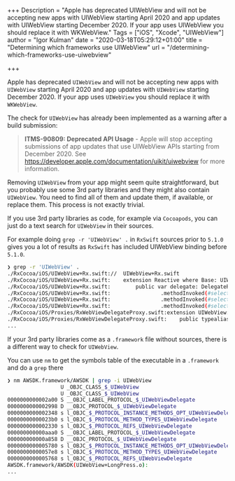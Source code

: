 +++
Description = "Apple has deprecated UIWebView and will not be accepting new apps with UIWebView starting April 2020 and app updates with UIWebView starting December 2020. If your app uses UIWebView you should replace it with WKWebView."
Tags = ["iOS", "Xcode", "UIWebView"]
author = "Igor Kulman"
date = "2020-03-18T05:29:12+01:00"
title = "Determining which frameworks use UIWebView"
url = "/determining-which-frameworks-use-uiwebview"

+++

Apple has deprecated `UIWebView` and will not be accepting new apps with `UIWebView` starting April 2020 and app updates with `UIWebView` starting December 2020. If your app uses `UIWebView` you should replace it with `WKWebView`. 

The check for `UIWebView` has already been implemented as a warning after a build submission:

> **ITMS-90809: Deprecated API Usage** - Apple will stop accepting submissions of app updates that use UIWebView APIs starting from December 2020. See https://developer.apple.com/documentation/uikit/uiwebview for more information.

Removing `UIWebView` from your app might seem quite straightforward, but you probably use some 3rd party libraries and they might also contain `UIWebView`. You need to find all of them and update them, if available, or replace them. This process is not exactly trivial.

If you use 3rd party libraries as code, for example via `Cocoapods`, you can just do a text search for `UIWebView` in their sources. 

For example doing `grep -r 'UIWebView' .` in `RxSwift` sources prior to `5.1.0` gives you a lot of results as `RxSwift` has included UIWebView binding before `5.1.0`.

```bash
❯ grep -r 'UIWebView' .
./RxCocoa/iOS/UIWebView+Rx.swift://  UIWebView+Rx.swift
./RxCocoa/iOS/UIWebView+Rx.swift:    extension Reactive where Base: UIWebView {
./RxCocoa/iOS/UIWebView+Rx.swift:        public var delegate: DelegateProxy<UIWebView, UIWebViewDelegate> {
./RxCocoa/iOS/UIWebView+Rx.swift:                .methodInvoked(#selector(UIWebViewDelegate.webViewDidStartLoad(_:)))
./RxCocoa/iOS/UIWebView+Rx.swift:                .methodInvoked(#selector(UIWebViewDelegate.webViewDidFinishLoad(_:)))
./RxCocoa/iOS/UIWebView+Rx.swift:                .methodInvoked(#selector(UIWebViewDelegate.webView(_:didFailLoadWithError:)))
./RxCocoa/iOS/Proxies/RxWebViewDelegateProxy.swift:extension UIWebView: HasDelegate {
./RxCocoa/iOS/Proxies/RxWebViewDelegateProxy.swift:    public typealias Delegate = UIWebViewDelegate
...
```

If your 3rd party libraries come as a `.framework` file without sources, there is a different way to check for `UIWebView`. 

You can use `nm` to get the symbols table of the executable in a `.framework` and do a `grep` there

```bash
❯ nm AWSDK.framework/AWSDK | grep -i UIWebView
                 U _OBJC_CLASS_$_UIWebView
                 U _OBJC_CLASS_$_UIWebView
0000000000002a00 S __OBJC_LABEL_PROTOCOL_$_UIWebViewDelegate
0000000000002998 D __OBJC_PROTOCOL_$_UIWebViewDelegate
0000000000002348 s l_OBJC_$_PROTOCOL_INSTANCE_METHODS_OPT_UIWebViewDelegate
00000000000023b0 s l_OBJC_$_PROTOCOL_METHOD_TYPES_UIWebViewDelegate
0000000000002330 s l_OBJC_$_PROTOCOL_REFS_UIWebViewDelegate
000000000000aaa0 S __OBJC_LABEL_PROTOCOL_$_UIWebViewDelegate
000000000000a858 D __OBJC_PROTOCOL_$_UIWebViewDelegate
0000000000005780 s l_OBJC_$_PROTOCOL_INSTANCE_METHODS_OPT_UIWebViewDelegate
00000000000057e8 s l_OBJC_$_PROTOCOL_METHOD_TYPES_UIWebViewDelegate
0000000000005768 s l_OBJC_$_PROTOCOL_REFS_UIWebViewDelegate
AWSDK.framework/AWSDK(UIWebView+LongPress.o):
...
```

<!--more-->